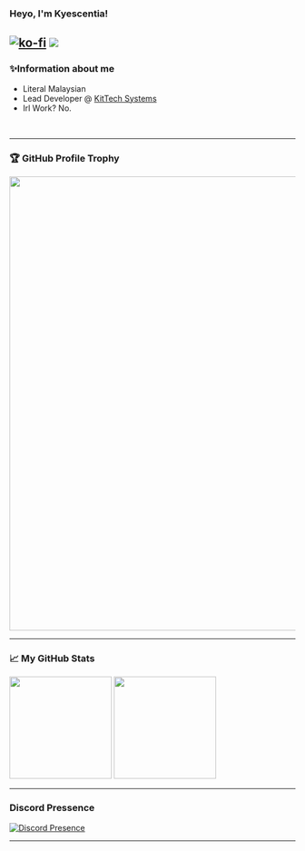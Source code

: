 ### Heyo, I'm Kyescentia!

[![ko-fi](https://ko-fi.com/img/githubbutton_sm.svg)](https://ko-fi.com/kittysmh)
![](https://visitor-badge.glitch.me/badge?page_id=Kyescentia.Kyescentia)
---

### ✨Information about me
- Literal Malaysian
- Lead Developer @ [KitTech Systems](https://discord.gg/CrpzQKEVWV/)
- Irl Work? No.
</br>

---

### 🏆 GitHub Profile Trophy
<a href="trophy indeed a yes">
  <img width=800 src="https://github-profile-trophy.vercel.app/?username=Kyescentia&column=8&theme=juicyfresh&no-frame=true&no-bg=true"/>
</a>

---

### 📈 My GitHub Stats

<p>
  <img height="180em" src="https://github-readme-stats.vercel.app/api?username=Kyescentia&show_icons=true&hide_border=true&theme=react&&count_private=true&include_all_commits=true" />
  <img height="180em" src="https://github-readme-stats.vercel.app/api/top-langs/?username=Kyescentia&exclude_repo=KNN-Image-Classification&show_icons=true&theme=react&hide_border=true&layout=compact&langs_count=8"/>
</p>

---

### Discord Pressence
[![Discord Presence](https://lanyard.cnrad.dev/api/484318483258015754?theme=dark&animated=true&hideDiscrim=false&borderRadius=30px)](https://discord.com/users/484318483258015754)

---
